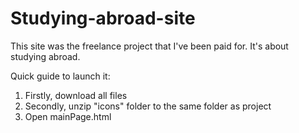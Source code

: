 # Studying-abroad-site
This site was the freelance project that I've been paid for. It's about studying abroad.

Quick guide to launch it:
  1. Firstly, download all files
  2. Secondly, unzip "icons" folder to the same folder as project
  3. Open mainPage.html
